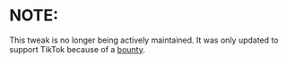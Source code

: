 # NOTE:
This tweak is no longer being actively maintained. It was only updated to support TikTok because of a [bounty](https://www.reddit.com/r/TweakBounty/comments/9lf6ot/30ios_102_tweak_to_download_tiktok_videos_without/).
